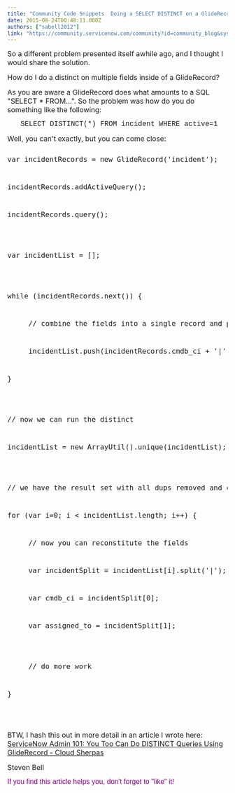 ```yaml
---
title: "Community Code Snippets  Doing a SELECT DISTINCT on a GlideRecord"
date: 2015-08-24T00:48:11.000Z
authors: ["sabell2012"]
link: "https://community.servicenow.com/community?id=community_blog&sys_id=c4ccee25dbd0dbc01dcaf3231f961904"
---
```

<p><span style="font-size: 12pt;">So a different problem presented itself awhile ago, and I thought I would share the solution. </span></p><p></p><p><span style="font-size: 12pt;">How do I do a distinct on multiple fields inside of a GlideRecord? </span></p><p></p><p><span style="font-size: 12pt;">As you are aware a GlideRecord does what amounts to a SQL "SELECT * FROM...". So the problem was how do you do something like the following:</span></p><p></p><p style="padding-left: 30px;"><span style="font-family: 'courier new', courier; font-size: 12pt;">SELECT DISTINCT(*) FROM incident WHERE active=1</span></p><p></p><p><span style="font-size: 12pt;">Well, you can't exactly, but you can come close:</span></p><p></p><pre __default_attr="javascript" __jive_macro_name="code" class="jive_text_macro jive_macro_code _jivemacro_uid_14405975865113702" jivemacro_uid="_14405975865113702">
<p><span style="font-size: 12pt;">var incidentRecords = new GlideRecord('incident');</span></p>
<p><span style="font-size: 12pt;">incidentRecords.addActiveQuery();</span></p>
<p><span style="font-size: 12pt;">incidentRecords.query();</span></p>
<p></p>
<p><span style="font-size: 12pt;">var incidentList = [];</span></p>
<p></p>
<p><span style="font-size: 12pt;">while (incidentRecords.next()) {</span></p>
<p><span style="font-size: 12pt;">     // combine the fields into a single record and push onto the one-dimensional array</span></p>
<p><span style="font-size: 12pt;">     incidentList.push(incidentRecords.cmdb_ci + '|' + incidentRecords.assigned_to);</span></p>
<p><span style="font-size: 12pt;">}</span></p>
<p></p>
<p><span style="font-size: 12pt;">// now we can run the distinct</span></p>
<p><span style="font-size: 12pt;">incidentList = new ArrayUtil().unique(incidentList);</span></p>
<p></p>
<p><span style="font-size: 12pt;">// we have the result set with all dups removed and can now break it apart to do work on it.</span></p>
<p><span style="font-size: 12pt;">for (var i=0; i &lt; incidentList.length; i++) {</span></p>
<p><span style="font-size: 12pt;">     // now you can reconstitute the fields       </span></p>
<p><span style="font-size: 12pt;">     var incidentSplit = incidentList[i].split('|');</span></p>
<p><span style="font-size: 12pt;">     var cmdb_ci = incidentSplit[0];</span></p>
<p><span style="font-size: 12pt;">     var assigned_to = incidentSplit[1];</span></p>
<p></p>
<p><span style="font-size: 12pt;">     // do more work</span></p>
<p><span style="font-size: 12pt;">}</span></p>





</pre><p></p><p></p><p><span style="font-size: 12pt;">BTW, I hash this out in more detail in an article I wrote here: </span><a href="https://www.cloudsherpas.com/partner-servicenow/servicenow-admin-101-can-distinct-queries-using-gliderecord/" title="https://www.cloudsherpas.com/partner-servicenow/servicenow-admin-101-can-distinct-queries-using-gliderecord/"><span style="font-size: 12pt;">ServiceNow Admin 101: You Too Can Do DISTINCT Queries Using GlideRecord - Cloud Sherpas</span></a></p><p></p><p><span style="font-size: 12pt;">Steven Bell</span></p><p></p><p><span style="color: #800080; font-size: 12pt; font-family: arial, sans-serif;">If you find this article helps you, don't forget to "like" it!</span></p>